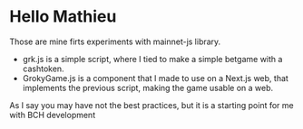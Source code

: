 # Hello Mathieu  
Those are mine firts experiments with mainnet-js library.  
- grk.js is a simple script, where I tied to make a simple betgame with a cashtoken.  
- GrokyGame.js is a component that I made to use on a Next.js web, that implements the previous script, making the game usable on a web.

As I say you may have not the best practices, but it is a starting point for me with BCH development
